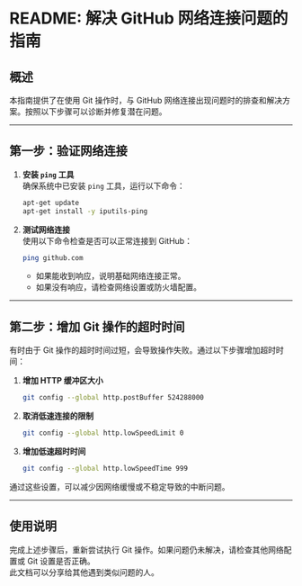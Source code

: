 # README: 解决 GitHub 网络连接问题的指南

## 概述
本指南提供了在使用 Git 操作时，与 GitHub 网络连接出现问题时的排查和解决方案。按照以下步骤可以诊断并修复潜在问题。

---

## 第一步：验证网络连接

1. **安装 `ping` 工具**  
   确保系统中已安装 `ping` 工具，运行以下命令：
   ```bash
   apt-get update
   apt-get install -y iputils-ping
   ```

2. **测试网络连接**  
   使用以下命令检查是否可以正常连接到 GitHub：
   ```bash
   ping github.com
   ```
   - 如果能收到响应，说明基础网络连接正常。
   - 如果没有响应，请检查网络设置或防火墙配置。

---

## 第二步：增加 Git 操作的超时时间

有时由于 Git 操作的超时时间过短，会导致操作失败。通过以下步骤增加超时时间：

1. **增加 HTTP 缓冲区大小**
   ```bash
   git config --global http.postBuffer 524288000
   ```

2. **取消低速连接的限制**
   ```bash
   git config --global http.lowSpeedLimit 0
   ```

3. **增加低速超时时间**
   ```bash
   git config --global http.lowSpeedTime 999
   ```

通过这些设置，可以减少因网络缓慢或不稳定导致的中断问题。

---

## 使用说明

完成上述步骤后，重新尝试执行 Git 操作。如果问题仍未解决，请检查其他网络配置或 Git 设置是否正确。  
此文档可以分享给其他遇到类似问题的人。
